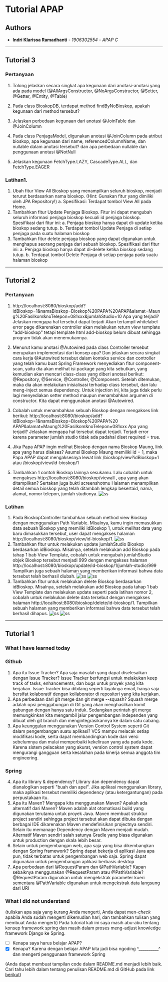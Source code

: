 # Tutorial APAP
## Authors
* **Indri Klarissa Ramadhanti** - *1906302554* - *APAP C*
---
## Tutorial 3
### Pertanyaan
1. Tolong jelaskan secara singkat apa kegunaan dari anotasi-anotasi yang ada pada model
(@AllArgsConstructor, @NoArgsConstructor, @Setter, @Getter, @Entity, @Table)

2. Pada class BioskopDB, terdapat method findByNoBioskop, apakah kegunaan dari method
tersebut?

3. Jelaskan perbedaan kegunaan dari anotasi @JoinTable dan @JoinColumn

4. Pada class PenjagaModel, digunakan anotasi @JoinColumn pada atribut bioskop, apa
kegunaan dari name, referencedColumnName, dan nullable dalam anotasi tersebut? dan apa
perbedaan nullable dan penggunaan anotasi @NotNull

5. Jelaskan kegunaan FetchType.LAZY, CascadeType.ALL, dan FetchType.EAGER


### Latihan1. 
1. Ubah fitur View All Bioskop yang menampilkan seluruh bioskop, menjadi terurut
berdasarkan nama bioskop. (Hint: Gunakan fitur yang dimiliki oleh JPA Repository!)
a. Spesifikasi: Terdapat tombol View All pada Home.
2. Tambahkan fitur Update Penjaga Bioskop. Fitur ini dapat mengubah seluruh informasi
penjaga bioskop kecuali id penjaga bioskop. Spesifikasi dari fitur ini:
a. Penjaga bioskop hanya dapat di-update ketika bioskop sedang tutup.
b. Terdapat tombol Update Penjaga di setiap penjaga pada suatu halaman bioskop
3. Tambahkan fitur delete penjaga bioskop yang dapat digunakan untuk menghapus seorang
penjaga dari sebuah bioskop. Spesifikasi dari fitur ini:
a. Penjaga bioskop hanya dapat di-delete ketika bioskop sedang tutup.
b. Terdapat tombol Delete Penjaga di setiap penjaga pada suatu halaman bioskop

---
## Tutorial 2
### Pertanyaan
1. http://localhost:8080/bioskop/add?idBioskop=1&namaBioskop=Bioskop%20PAPA%20APAP&alamat=Maung%20Fasilkom&noTelepon=081xxx&jumlahStudio=10 Apa yang terjadi? Jelaskan mengapa hal tersebut dapat terjadi 
Akan tertampil whitelabel error page dikarenakan controller akan melakukan return view template "add-bioskop" tetapi template html add-bioskop belum dibuat sehingga program tidak akan menemukannya.

2. Menurut kamu anotasi @Autowired pada class Controller tersebut merupakan implementasi dari konsep apa? Dan jelaskan secara singkat cara kerja @Autowired tersebut dalam konteks service dan controller yang telah kamu buat
Spring Framework menyediakan fitur component-scan, yaitu dia akan melihat isi package yang kita sebutkan, yang kemudian akan mencari class-class yang diberi anotasi berikut: @Repository, @Service, @Controller, @Component.
Setelah ditemukan, maka dia akan melakukan inisialisasi terhadap class tersebut, dan lalu meng-inject semua dependency. Untuk injection ini, kita juga tidak perlu lagi menyediakan setter method maupun menambahkan argumen di constructor. Kita dapat menggunakan anotasi @Autowired.

3. Cobalah untuk menambahkan sebuah Bioskop dengan mengakses link berikut: http://localhost:8080/bioskop/add?idBioskop=1&namaBioskop=Bioskop%20PAPA%20 APAP&alamat=Maung%20Fasilkom&noTelepon=081xxx Apa yang terjadi? Jelaskan mengapa hal tersebut dapat terjadi.
Terjadi error karena parameter jumlah studio tidak ada padahal diset required = true.

4. Jika Papa APAP ingin melihat Bioskop dengan nama Bioskop Maung, link apa yang harus diakses?
Asumsi Bioskop Maung memiliki id = 1, maka Papa APAP dapat mengaksesnya lewat link /bioskop/view?idBioskop=1 atau /bioskop/view/id-bioskop/1

5. Tambahkan 1 contoh Bioskop lainnya sesukamu. Lalu cobalah untuk mengakses http://localhost:8080/bioskop/viewall , apa yang akan ditampilkan? Sertakan juga bukti screenshotmu
Halaman menampilkan detail semua bioskop yang telah ditambah lengkap besertaid, nama, alamat, nomor telepon, jumlah studionya. 
![ss](https://i.ibb.co/h8N2mhD/Screenshot-1869.png)

### Latihan
1. Pada BioskopController tambahkan sebuah method view Bioskop dengan menggunakan Path Variable. Misalnya, kamu ingin memasukkan data sebuah Bioskop yang memiliki idBioskop 1, untuk melihat data yang baru dimasukkan tersebut, user dapat mengakses halaman http://localhost:8080/bioskop/view/id-bioskop/1. 
![ss](https://i.ibb.co/3fNFVRr/Screenshot-1867.png)
2. Tambahkan fitur untuk melakukan update jumlahStudio Bioskop berdasarkan idBioskop. Misalnya, setelah melakukan add Bioskop pada tahap 1 bab View Template, cobalah untuk mengubah jumlahStudio objek Bioskop tersebut menjadi 999 dengan mengakses halaman http://localhost:8080/bioskop/update/id-bioskop/1/jumlah-studio/999 Tampilkan juga sebuah halaman yang memberikan informasi bahwa data tersebut telah berhasil diubah. 
![ss](https://i.ibb.co/C8s4sZq/Screenshot-1868.png) ![ss](https://i.ibb.co/h8N2mhD/Screenshot-1869.png)
3. Tambahkan fitur untuk melakukan delete Bioskop berdasarkan idBioskop. Misalnya, setelah melakukan add Bioskop pada tahap 1 bab View Template dan melakukan update seperti pada latihan nomor 2, cobalah untuk melakukan delete data tersebut dengan mengakses halaman http://localhost:8080/bioskop/delete/id-bioskop/1. Tampilkan sebuah halaman yang memberikan informasi bahwa data tersebut telah berhasil dihapus.
![ss](https://i.ibb.co/xSPVdHM/Screenshot-1870.png) ![ss](https://i.ibb.co/rcH0h31/Screenshot-1871.png)

---
## Tutorial 1
### What I have learned today
### Github
1. Apa itu Issue Tracker? Apa saja masalah yang dapat diselesaikan dengan Issue Tracker?
Issue Tracker berfungsi untuk melakukan keep track of tasks, enhancements, dan bugs untuk proyek yang kita kerjakan. Issue Tracker bisa dibilang seperti layaknya email, hanya saja bersifat kolaboratif dengan kollaborator di repositori yang kita kerjakan.
2. Apa perbedaan dari git merge dan git merge --squash?
Squash merge adalah opsi penggabungan di Git yang akan menghasilkan komit gabungan dengan hanya satu induk. Sedangkan perintah git merge memungkinkan kita mengambil jalur pengembangan independen yang dibuat oleh git branch dan mengintegrasikannya ke dalam satu cabang.
3. Apa keunggulan menggunakan Version Control System seperti Git dalam pengembangan
suatu aplikasi?
VCS mampu melacak setiap modifikasi kode, serta dapat membandingkan kode dari versi sebelumnya dan mulai memperbaiki kekeliruan yang ada pada kode. Karena sistem pelacakan yang akurat, version control system dapat mengurangi gangguan serta kesalahan pada kinerja semua anggota tim engineering.


### Spring
4. Apa itu library & dependency?
Library dan dependency dapat dianalogikan seperti "buah dan apel". Jika aplikasi menggunakan library, maka aplikasi tersebut memiliki dependency (atau ketergantungan) pada perpustakaan itu.
5. Apa itu Maven? Mengapa kita menggunakan Maven? Apakah ada alternatif dari Maven?
Maven adalah alat otomatisasi build yang digunakan terutama untuk proyek Java. Maven membuat struktur project sendiri sehingga project tersebut akan dapat dibuka dengan berbagai IDE dikarenakan Maven mendefinisikan projectnya sendiri. Selain itu memanage Dependency dengan Maven menjadi mudah. Alternatif Maven sendiri salah satunya Gradle yang biasa digunakan untuk production dengan skala lebih besar.
6. Selain untuk pengembangan web, apa saja yang bisa dikembangkan dengan Spring framework?
Spring dapat bekerja di aplikasi Java apa pun, tidak terbatas untuk pengembangan web saja. Spring dapat digunakan untuk pengembangan aplikasi berbasis desktop
7. Apa perbedaan dari @RequestParam dan @PathVariable? Kapan sebaiknya
menggunakan @RequestParam atau @PathVariable?
@RequestParam digunakan untuk mengekstrak parameter kueri sementara @PathVariable digunakan untuk mengekstrak data langsung dari URI

### What I did not understand
(tuliskan apa saja yang kurang Anda mengerti, Anda dapat men-_check_ apabila Anda
sudah mengerti dikemudian hari, dan tambahkan tulisan yang membuat Anda mengerti)
Pada tutorial kali ini saya masih abu-abu tentang konsep framework spring dan masih dalam proses
meng-adjust knowledge framework Django ke Spring.

- [ ] Kenapa saya harus belajar APAP?
- [x] Kenapa?
Karena dengan belajar APAP kita jadi bisa ngoding ^__________^ dan mengerti penggunaan framework Spring

(Anda dapat membuat tampilan code dalam README.md menjadi lebih baik. Cari tahu
lebih dalam tentang penulisan README.md di GitHub pada link
[berikut](https://help.github.com/en/articles/basic-writing-and-formatting-syntax))